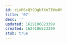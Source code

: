 ```yaml
---
id: rLvR6cQY9OgbfXn7IWn4M
title: '07'
desc: ''
updated: 1629106823399
created: 1629106823399
stub: true
---
```


